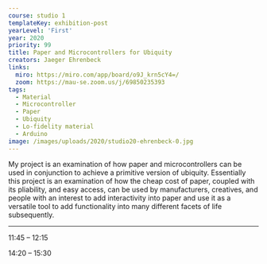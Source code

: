 ```yaml
---
course: studio 1
templateKey: exhibition-post
yearLevel: 'First'
year: 2020
priority: 99
title: Paper and Microcontrollers for Ubiquity
creators: Jaeger Ehrenbeck
links:
  miro: https://miro.com/app/board/o9J_krn5cY4=/
  zoom: https://mau-se.zoom.us/j/69850235393
tags: 
  - Material
  - Microcontroller
  - Paper
  - Ubiquity
  - Lo-fidelity material
  - Arduino
image: /images/uploads/2020/studio20-ehrenbeck-0.jpg
---
```


My project is an examination of how paper and microcontrollers can be used in conjunction to achieve a primitive version of ubiquity. Essentially this project is an examination of how the cheap cost of paper, coupled with its pliability, and easy access, can be used by manufacturers, creatives, and people with an interest to add interactivity into paper and use it as a versatile tool to add functionality into many different facets of life subsequently.

---

11:45 – 12:15

14:20 – 15:30

